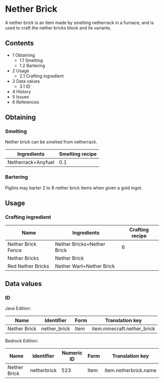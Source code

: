 # Nether Brick
A nether brick is an item made by smelting netherrack in a furnace, and is used to craft the nether bricks block and its variants. 

## Contents
- 1 Obtaining
	- 1.1 Smelting
	- 1.2 Bartering
- 2 Usage
	- 2.1 Crafting ingredient
- 3 Data values
	- 3.1 ID
- 4 History
- 5 Issues
- 6 References

## Obtaining
### Smelting
Nether brick can be smelted from netherrack.

| Ingredients        | Smelting recipe |
|--------------------|-----------------|
| Netherrack+Anyfuel | 0.1             |

### Bartering
Piglins may barter 2 to 8 nether brick items when given a gold ingot.

## Usage
### Crafting ingredient
| Name               | Ingredients                | Crafting recipe |
|--------------------|----------------------------|-----------------|
| Nether Brick Fence | Nether Bricks+Nether Brick | 6               |
| Nether Bricks      | Nether Brick               |                 |
| Red Nether Bricks  | Nether Wart+Nether Brick   |                 |

## Data values
### ID
Java Edition:

| Name         | Identifier   | Form | Translation key             |
|--------------|--------------|------|-----------------------------|
| Nether Brick | nether_brick | Item | item.minecraft.nether_brick |

Bedrock Edition:

| Name         | Identifier  | Numeric ID | Form | Translation key       |
|--------------|-------------|------------|------|-----------------------|
| Nether Brick | netherbrick | 523        | Item | item.netherbrick.name |


